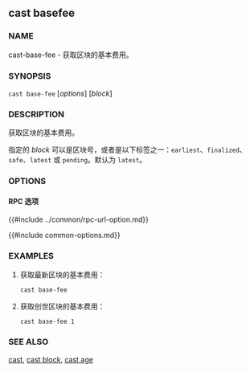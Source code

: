 ## cast basefee

### NAME

cast-base-fee - 获取区块的基本费用。

### SYNOPSIS

``cast base-fee`` [*options*] [*block*]

### DESCRIPTION

获取区块的基本费用。

指定的 *block* 可以是区块号，或者是以下标签之一：`earliest`、`finalized`、`safe`、`latest` 或 `pending`。默认为 `latest`。

### OPTIONS

#### RPC 选项

{{#include ../common/rpc-url-option.md}}

{{#include common-options.md}}

### EXAMPLES

1. 获取最新区块的基本费用：
    ```sh
    cast base-fee
    ```

2. 获取创世区块的基本费用：
    ```sh
    cast base-fee 1
    ```

### SEE ALSO

[cast](./cast.md), [cast block](./cast-block.md), [cast age](./cast-age.md)